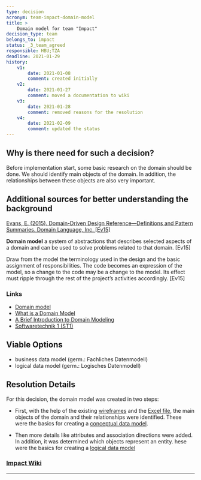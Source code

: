 ```yaml
---
type: decision
acronym: team-impact-domain-model
title: >
    Domain model for team "Impact"  
decision_type: team
belongs_to: impact
status: _3_team_agreed
responsible: HBU;TZA 
deadline: 2021-01-29
history:
    v1:
        date: 2021-01-08
        comment: created initially
    v2:
        date: 2021-01-27
        comment: moved a documentation to wiki
    v3:
        date: 2021-01-28
        comment: removed reasons for the resolution
    v4:
        date: 2021-02-09
        comment: updated the status
---
```


## Why is there need for such a decision?

Before implementation start, some basic research on the domain should be done.
We should identify main objects of the domain.
In addition, the relationships between these objects are also very important.

## Additional sources for better understanding the background

[Evans, E. (2015). Domain-Driven Design Reference—Definitions and Pattern Summaries. Domain Language, Inc. [Ev15]](http://domainlanguage.com/wp-content/uploads/2016/05/DDD_Reference_2015-03.pdf)

**Domain model** a system of abstractions that describes selected aspects of a domain and can be used to solve problems related to that domain. [Ev15]

Draw from the model the terminology used in the design and the basic assignment of responsibilities.
The code becomes an expression of the model, so a change to the code may be a change to the model.
Its effect must ripple through the rest of the project’s activities accordingly. [Ev15]

### Links
* [Domain model](https://en.wikipedia.org/wiki/Domain_model)
* [What is a Domain Model](https://stackoverflow.com/questions/1863537/what-is-a-domain-model)
* [A Brief Introduction to Domain Modeling](https://olegchursin.medium.com/a-brief-introduction-to-domain-modeling-862a30b38353)
* [Softwaretechnik 1 (ST1)](https://www.archi-lab.io/display/public/ST1#ST1-ScriptzurVeranstaltung)

## Viable Options

* business data model (germ.: Fachliches Datenmodell)
* logical data model (germ.: Logisches Datenmodell)

## Resolution Details

For this decision, the domain model was created in two steps:

* First, with the help of the existing
  [wireframes](https://lsw4em.axshare.com/#id=wvfe6y&p=website) and the
  [Excel file](https://github.com/Archi-Lab/elsi-by-design-excel/),
  the main objects of the domain and their relationships were identified.
  These were the basics for creating a
  [conceptual data model](https://en.wikipedia.org/wiki/Conceptual_schema).
  
* Then more details like attributes and association directions were added.
  In addition, it was determined which objects represent an entity.
  hese were the basics for creating a
  [logical data model](https://en.wikipedia.org/wiki/Logical_schema)

### [Impact Wiki](https://github.com/EVATool/evatool-backend/wiki/Impact)

---
